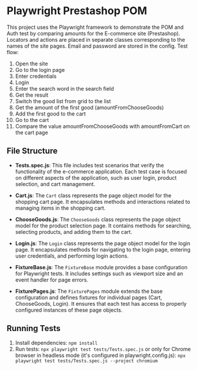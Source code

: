 # Playwright Prestashop POM

This project uses the Playwright framework to demonstrate the POM and Auth test by comparing amounts for the E-commerce site (Prestashop). 
Locators and actions are placed in separate classes corresponding to the names of the site pages. Email and password are stored in the config. 
Test flow:
1. Open the site
2. Go to the login page
3. Enter credentials
4. Login
5. Enter the search word in the search field
6. Get the result
7. Switch the good list from grid to the list 
8. Get the amount of the first good (amountFromChooseGoods)
9. Add the first good to the cart
10. Go to the cart
11. Compare the value amountFromChooseGoods with amountFromCart on the cart page

## File Structure

- **Tests.spec.js**: This file includes test scenarios that verify the functionality of the e-commerce application. Each test case is focused on different aspects of the application, such as user login, product selection, and cart management.

- **Cart.js**: The `Cart` class represents the page object model for the shopping cart page. It encapsulates methods and interactions related to managing items in the shopping cart.

- **ChooseGoods.js**: The `ChooseGoods` class represents the page object model for the product selection page. It contains methods for searching, selecting products, and adding them to the cart.

- **Login.js**: The `Login` class represents the page object model for the login page. It encapsulates methods for navigating to the login page, entering user credentials, and performing login actions.

- **FixtureBase.js**: The `FixtureBase` module provides a base configuration for Playwright tests. It includes settings such as viewport size and an event handler for page errors.

- **FixturePages.js**: The `FixturePages` module extends the base configuration and defines fixtures for individual pages (Cart, ChooseGoods, Login). It ensures that each test has access to properly configured instances of these page objects.

## Running Tests

1. Install dependencies: `npm install`
2. Run tests: `npx playwright test tests/Tests.spec.js` 
or only for Chrome browser in headless mode (it's configured in playwright.config.js): `npx playwright test tests/Tests.spec.js --project chromium`
